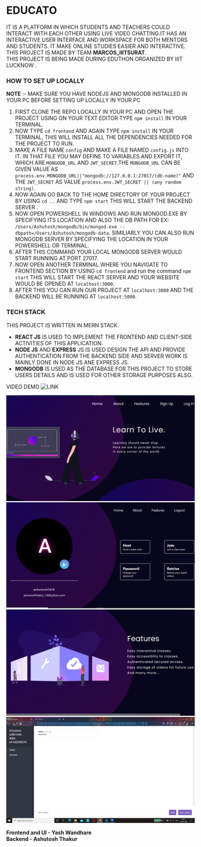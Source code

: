 # **EDUCATO**

  IT IS A PLATFORM IN WHICH STUDENTS AND TEACHERS COULD INTERACT WITH EACH OTHER USING LIVE VIDEO CHATTING.IT HAS AN INTERACTIVE USER INTERFACE AND WORKSPACE FOR BOTH MENTORS AND STUDENTS. IT MAKE ONLINE STUDIES EASIER AND INTERACTIVE.<br>
  THIS PROJECT IS MADE BY TEAM **MARCOS_IIITSURAT**.<br>
  THIS PROJECT IS BEING MADE DURING EDUTHON ORGANIZED BY IIIT LUCKNOW .
  
 ### HOW TO SET UP LOCALLY
  **NOTE** :- MAKE SURE YOU HAVE NODEJS AND MONGODB INSTALLED IN YOUR PC BEFORE SETTING UP LOCALLY IN YOUR PC
  
  1. FIRST CLONE THE REPO LOCALLY IN YOUR PC AND OPEN THE PROJECT USING ON YOUR TEXT EDITOR TYPE `npm install` IN YOUR TERMINAL.
  2. NOW TYPE `cd frontend` AND AGAIN TYPE `npm install` IN YOUR TERMINAL, THIS WILL INSTALL ALL THE DEPENDENCIES NEEDED FOR THE PROJECT TO RUN.
  3. MAKE A FILE NAME `config` AND MAKE A FILE NAMED `config.js` INTO IT. IN THAT FILE YOU MAY DEFINE TO VARIABLES AND EXPORT IT, WHICH ARE `MONGODB_URL` AND `JWT_SECRET`.THE `MONGODB_URL` CAN BE GIVEN VALUE AS `process.env.MONGODB_URL||"mongodb://127.0.0.1:27017/(db-name)"` AND THE `JWT_SECRET` AS VALUE `process.env.JWT_SECRET || (any random string)`.
  4. NOW AGAIN GO BACK TO THE HOME DIRECTORY OF YOUR PROJECT BY USING `cd ..` AND TYPE `npm start` THIS WILL START THE BACKEND SERVER .
  5. NOW OPEN POWERSHELL IN WINDOWS AND RUN MONGOD.EXE BY SPECIFYING ITS LOCATION AND ALSO THE DB PATH FOR EX: `/Users/Ashutosh/mongodb/bin/mongod.exe --dbpath=/Users/Ashutosh/mongodb-data`. SIMILIARLY YOU CAN ALSO RUN MONGODB SERVER BY SPECIFYING THE LOCATION IN YOUR POWERSHELL OR TERMINAL.
  6. AFTER THIS COMMAND YOUR LOCAL MONGODB SERVER WOULD START RUNNING AT PORT 27017.
  7. NOW OPEN ANOTHER TERMINAL WHERE YOU NAVIGATE TO FRONTEND SECTION BY USING `cd frontend` and run the command `npm start` THIS WILL START THE REACT SERVER AND YOUR WEBSITE WOULD BE OPENED AT `localhost:3000`.
  8. AFTER THIS YOU CAN RUN OUR PROJECT AT `localhost:3000` AND THE BACKEND WILL BE RUNNING AT `localhost:5000`.
  
 ### TECH STACK 
 
  THIS PROJECT IS WRITTEN IN MERN STACK.
  - **REACT JS** IS USED TO IMPLEMENT THE FRONTEND AND CLIENT-SIDE ACTIVITIES OF THIS APPLICATION.
  - **NODE JS** AND **EXPRESS** JS IS USED DESIGN THE API AND PROVIDE AUTHENTICATION FROM THE BACKEND SIDE AND SERVER WORK IS MAINLY DONE IN NODE JS ANE EXPRESS JS.
  - **MONGODB** IS USED AS THE DATABASE FOR THIS PROJECT TO STORE USERS DETAILS AND IS USED FOR OTHER STORAGE PURPOSES ALSO.
  
  VIDEO DEMO ![LINK](https://www.youtube.com/watch?v=BiM0F43FGLk)

  ![pic1](home.png)  ![pic2](profile.png)
  ![pic3](feature.png) ![pic4](chat.png)
  
  **Frontend and UI - Yash Wandhare**<br>
  **Backend - Ashutosh Thakur**
